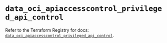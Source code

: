 # `data_oci_apiaccesscontrol_privileged_api_control`

Refer to the Terraform Registry for docs: [`data_oci_apiaccesscontrol_privileged_api_control`](https://registry.terraform.io/providers/oracle/oci/7.19.0/docs/data-sources/apiaccesscontrol_privileged_api_control).
